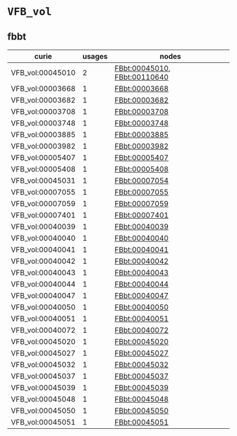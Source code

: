 # `VFB_vol`

## fbbt

| curie            |   usages | nodes                                                                                                        |
|------------------|----------|--------------------------------------------------------------------------------------------------------------|
| VFB_vol:00045010 |        2 | [FBbt:00045010](https://bioregistry.io/FBbt:00045010), [FBbt:00110640](https://bioregistry.io/FBbt:00110640) |
| VFB_vol:00003668 |        1 | [FBbt:00003668](https://bioregistry.io/FBbt:00003668)                                                        |
| VFB_vol:00003682 |        1 | [FBbt:00003682](https://bioregistry.io/FBbt:00003682)                                                        |
| VFB_vol:00003708 |        1 | [FBbt:00003708](https://bioregistry.io/FBbt:00003708)                                                        |
| VFB_vol:00003748 |        1 | [FBbt:00003748](https://bioregistry.io/FBbt:00003748)                                                        |
| VFB_vol:00003885 |        1 | [FBbt:00003885](https://bioregistry.io/FBbt:00003885)                                                        |
| VFB_vol:00003982 |        1 | [FBbt:00003982](https://bioregistry.io/FBbt:00003982)                                                        |
| VFB_vol:00005407 |        1 | [FBbt:00005407](https://bioregistry.io/FBbt:00005407)                                                        |
| VFB_vol:00005408 |        1 | [FBbt:00005408](https://bioregistry.io/FBbt:00005408)                                                        |
| VFB_vol:00045031 |        1 | [FBbt:00007054](https://bioregistry.io/FBbt:00007054)                                                        |
| VFB_vol:00007055 |        1 | [FBbt:00007055](https://bioregistry.io/FBbt:00007055)                                                        |
| VFB_vol:00007059 |        1 | [FBbt:00007059](https://bioregistry.io/FBbt:00007059)                                                        |
| VFB_vol:00007401 |        1 | [FBbt:00007401](https://bioregistry.io/FBbt:00007401)                                                        |
| VFB_vol:00040039 |        1 | [FBbt:00040039](https://bioregistry.io/FBbt:00040039)                                                        |
| VFB_vol:00040040 |        1 | [FBbt:00040040](https://bioregistry.io/FBbt:00040040)                                                        |
| VFB_vol:00040041 |        1 | [FBbt:00040041](https://bioregistry.io/FBbt:00040041)                                                        |
| VFB_vol:00040042 |        1 | [FBbt:00040042](https://bioregistry.io/FBbt:00040042)                                                        |
| VFB_vol:00040043 |        1 | [FBbt:00040043](https://bioregistry.io/FBbt:00040043)                                                        |
| VFB_vol:00040044 |        1 | [FBbt:00040044](https://bioregistry.io/FBbt:00040044)                                                        |
| VFB_vol:00040047 |        1 | [FBbt:00040047](https://bioregistry.io/FBbt:00040047)                                                        |
| VFB_vol:00040050 |        1 | [FBbt:00040050](https://bioregistry.io/FBbt:00040050)                                                        |
| VFB_vol:00040051 |        1 | [FBbt:00040051](https://bioregistry.io/FBbt:00040051)                                                        |
| VFB_vol:00040072 |        1 | [FBbt:00040072](https://bioregistry.io/FBbt:00040072)                                                        |
| VFB_vol:00045020 |        1 | [FBbt:00045020](https://bioregistry.io/FBbt:00045020)                                                        |
| VFB_vol:00045027 |        1 | [FBbt:00045027](https://bioregistry.io/FBbt:00045027)                                                        |
| VFB_vol:00045032 |        1 | [FBbt:00045032](https://bioregistry.io/FBbt:00045032)                                                        |
| VFB_vol:00045037 |        1 | [FBbt:00045037](https://bioregistry.io/FBbt:00045037)                                                        |
| VFB_vol:00045039 |        1 | [FBbt:00045039](https://bioregistry.io/FBbt:00045039)                                                        |
| VFB_vol:00045048 |        1 | [FBbt:00045048](https://bioregistry.io/FBbt:00045048)                                                        |
| VFB_vol:00045050 |        1 | [FBbt:00045050](https://bioregistry.io/FBbt:00045050)                                                        |
| VFB_vol:00045051 |        1 | [FBbt:00045051](https://bioregistry.io/FBbt:00045051)                                                        |

